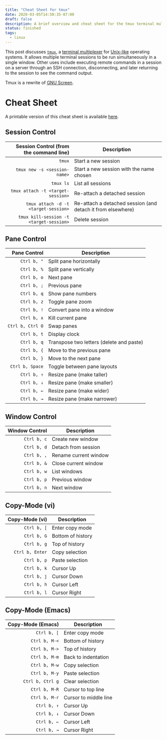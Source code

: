 ```yaml
---
title: "Cheat Sheet for tmux"
date: 2020-03-05T14:50:35-07:00
draft: false
description: A brief overview and cheat sheet for the tmux terminal multiplexer program.
status: finished
tags:
  - linux
---
```


This post discusses [`tmux`](https://man.openbsd.org/OpenBSD-current/man1/tmux.1), a [terminal multiplexer](https://en.wikipedia.org/wiki/Terminal_multiplexer) for [Unix-like](https://en.wikipedia.org/wiki/Unix-like) operating systems. It allows multiple terminal sessions to be run simultaneously in a single window.
Other uses include executing remote commands in a session on a server through an SSH connection, disconnecting, and later returning to the session to see the command output.

Tmux is a rewrite of [GNU Screen](https://en.wikipedia.org/wiki/GNU_Screen).

# Cheat Sheet

A printable version of this cheat sheet is available [here](https://gist.github.com/awwong1/628757b0306e3beb811062340039f4f3).

## Session Control

| Session Control (from the command line) | Description |
|----------------------------------------:|-------------|
| `tmux` | Start a new session |
| `tmux new -s <session-name>` | Start a new session with the name chosen
| `tmux ls` | List all sessions |
| `tmux attach -t <target-session>` | Re-attach a detached session |
| `tmux attach -d -t <target-session>` | Re-attach a detached session (and detach it from elsewhere) |
| `tmux kill-session -t <target-session>` | Delete session |

## Pane Control
| Pane Control | Description |
|-------------:|-------------|
| `Ctrl b, "` | Split pane horizontally |
| `Ctrl b, %` | Split pane vertically |
| `Ctrl b, o` | Next pane |
| `Ctrl b, ;` | Previous pane |
| `Ctrl b, q` | Show pane numbers |
| `Ctrl b, z` | Toggle pane zoom |
| `Ctrl b, !` | Convert pane into a window |
| `Ctrl b, x` | Kill current pane |
| `Ctrl b, Ctrl O` | Swap panes |
| `Ctrl b, t` | Display clock |
| `Ctrl b, q` | Transpose two letters (delete and paste) |
| `Ctrl b, {` | Move to the previous pane |
| `Ctrl b, }` | Move to the next pane |
| `Ctrl b, Space` | Toggle between pane layouts |
| `Ctrl b, ↑` | Resize pane (make taller) |
| `Ctrl b, ↓` | Resize pane (make smaller) |
| `Ctrl b, ←` | Resize pane (make wider) |
| `Ctrl b, →` | Resize pane (make narrower) |

## Window Control

| Window Control | Description |
|---------------:|-------------|
| `Ctrl b, c` | Create new window |
| `Ctrl b, d` | Detach from session |
| `Ctrl b, ,` | Rename current window |
| `Ctrl b, &` | Close current window |
| `Ctrl b, w` | List windows |
| `Ctrl b, p` | Previous window |
| `Ctrl b, n` | Next window |

## Copy-Mode (vi)

| Copy-Mode (vi) | Description |
|---------------:|-------------|
| `Ctrl b, [` | Enter copy mode |
| `Ctrl b, G` | Bottom of history |
| `Ctrl b, g` | Top of history |
| `Ctrl b, Enter` | Copy selection |
| `Ctrl b, p` | Paste selection |
| `Ctrl b, k` | Cursor Up |
| `Ctrl b, j` | Cursor Down |
| `Ctrl b, h` | Cursor Left |
| `Ctrl b, l` | Cursor Right |

## Copy-Mode (Emacs)

| Copy-Mode (Emacs) | Description |
|------------------:|-------------|
| `Ctrl b, [` | Enter copy mode |
| `Ctrl b, M-<` | Bottom of history |
| `Ctrl b, M->` | Top of history |
| `Ctrl b, M-m` | Back to indentation |
| `Ctrl b, M-w` | Copy selection |
| `Ctrl b, M-y` | Paste selection |
| `Ctrl b, Ctrl g` | Clear selection |
| `Ctrl b, M-R` | Cursor to top line |
| `Ctrl b, M-r` | Cursor to middle line |
| `Ctrl b, ↑` | Cursor Up |
| `Ctrl b, ↓` | Cursor Down |
| `Ctrl b, ←` | Cursor Left |
| `Ctrl b, →` | Cursor Right |
